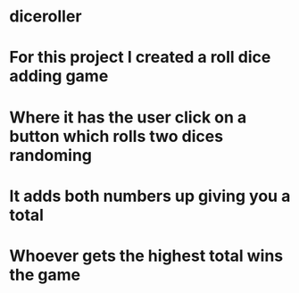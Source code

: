 # diceroller
# For this project I created a roll dice adding game
# Where it has the user click on a button which rolls two dices randoming 
# It adds both numbers up giving you a total
# Whoever gets the highest total wins the game